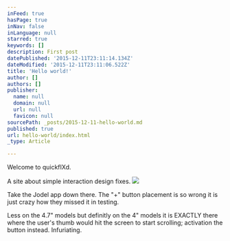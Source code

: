 ```yaml
---
inFeed: true
hasPage: true
inNav: false
inLanguage: null
starred: true
keywords: []
description: First post
datePublished: '2015-12-11T23:11:14.134Z'
dateModified: '2015-12-11T23:11:06.522Z'
title: 'Hello world!'
author: []
authors: []
publisher:
  name: null
  domain: null
  url: null
  favicon: null
sourcePath: _posts/2015-12-11-hello-world.md
published: true
url: hello-world/index.html
_type: Article

---
```

Welcome to quickfIXd.

A site about simple interaction design fixes.
![](https://the-grid-user-content.s3-us-west-2.amazonaws.com/336a4b3a-e4b4-4c9d-81a7-af028ca8b9d9.jpg)

Take the Jodel app down there. The "+" button placement is so wrong it is just crazy how they missed it in testing.

Less on the 4.7" models but definitly on the 4" models it is EXACTLY there where the user's thumb would hit the screen to start scrolling; activation the button instead. Infuriating.